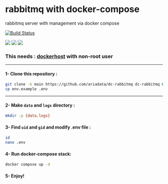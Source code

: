 # rabbitmq with docker-compose
rabbitmq server with management via docker compose

[![Build Status](https://raw.githubusercontent.com/ariadata/public-files/main/assets/ariadata-logo-300x120.png)](https://ariadata.co)

![](https://img.shields.io/github/stars/ariadata/dc-rabbitmq.svg)
![](https://img.shields.io/github/watchers/ariadata/dc-rabbitmq.svg)
![](https://img.shields.io/github/forks/ariadata/dc-rabbitmq.svg)

### This needs : [dockerhost](https://github.com/ariadata/dockerhost-sh) with non-root user

---
#### 1- Clone this repository :
```sh
git clone -b main https://github.com/ariadata/dc-rabbitmq dc-rabbitmq && cd dc-rabbitmq
cp env.example .env
```
---
#### 2- Make `data` and `logs` directory :
```sh
mkdir -p {data,logs}
```
#### 3- Find `uid` and `gid` and modify .env file :
```sh
id
nano .env
```
#### 4- Run docker-compose stack:
```sh
docker compose up -d
```
#### 5- Enjoy!
